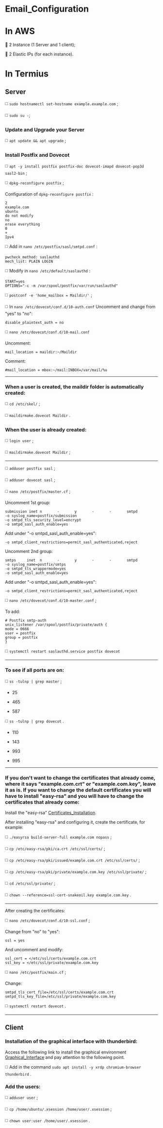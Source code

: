 # Email_Configuration
# In AWS
🔴 2 Instance (1 Server and 1 client);

🔴 2 Elastic IPs (for each instance).

# In Termius

## Server

◻️ `sudo hostnamectl set-hostname example.example.com` ;

◻️ `sudo su -`;

### Update and Upgrade your Server

◻️ `apt update && apt upgrade` ;

### Install Postfix and Dovecot

◻️ `apt -y install postfix postfix-doc dovecot-imapd dovecot-pop3d sasl2-bin` ;

◻️ `dpkg-reconfigure postfix` ;

Configuration of `dpkg-reconfigure postfix` :

```
2
example.com
ubuntu
do not modify
no
erase everything
0
+
Ipv4
```
◻️ Add in `nano /etc/postfix/sasl/smtpd.conf` :
```
pwcheck_method: saslauthd
mech_list: PLAIN LOGIN
```

◻️ Modify in `nano /etc/default/saslauthd` :
```
START=yes
OPTIONS="-c -m /var/spool/postfix/var/run/saslauthd"
```
◻️ `postconf -e 'home_mailbox = Maildir/'` ;

◻️ In `nano /etc/dovecot/conf.d/10-auth.conf` Uncomment and change from "yes" to "no":

```
disable_plaintext_auth = no
```
◻️ `nano /etc/dovecot/conf.d/10-mail.conf`

Uncomment:
```
mail_location = maildir:~/Maildir
```

Comment:
```
#mail_location = mbox:~/mail:INBOX=/var/mail/%u
```
__________________________________________________________
### When a user is created, the maildir folder is automatically created:

◻️ `cd /etc/skel/` ;

◻️ `maildirmake.dovecot Maildir` .

### When the user is already created:

◻️ `login user` ;

◻️ `maildirmake.dovecot Maildir` ;

__________________________________________________________

◻️ `adduser postfix sasl` ;

◻️ `adduser dovecot sasl` ;

◻️ `nano /etc/postfix/master.cf` ;

Uncomment 1st group:
```
submission inet n       -       y       -       -       smtpd
-o syslog_name=postfix/submission
-o smtpd_tls_security_level=encrypt
-o smtpd_sasl_auth_enable=yes
```
Add under "-o smtpd_sasl_auth_enable=yes":
```
-o smtpd_client_restrictions=permit_sasl_authenticated,reject
```
Uncomment 2nd group:
```
smtps     inet  n       -       y       -       -       smtpd
-o syslog_name=postfix/smtps
-o smtpd_tls_wrappermode=yes
-o smtpd_sasl_auth_enable=yes
```
Add under "-o smtpd_sasl_auth_enable=yes":
```
-o smtpd_client_restrictions=permit_sasl_authenticated,reject
```
◻️ `nano /etc/dovecot/conf.d/10-master.conf` ;

To add:
```
# Postfix smtp-auth
unix_listener /var/spool/postfix/private/auth {
mode = 0666
user = postfix
group = postfix
}
```
◻️ `systemctl restart saslauthd.service postfix dovecot`

__________________________________________________________
### To see if all ports are on:

◻️ `ss -tulnp | grep master` ;
- 25

- 465

- 587

◻️ `ss -tulnp | grep dovecot` .
- 110

- 143

- 993

- 995
__________________________________________________________

### If you don't want to change the certificates that already come, where it says "example.com.crt" or "example.com.key", leave it as is. If you want to change the default certificates you will have to install "easy-rsa" and you will have to change the certificates that already come:

Install the "easy-rsa" [Certificates_Installation](https://github.com/JoseCarvalho1026/Certificates_Installation).

After installing "easy-rsa" and configuring it, create the certificate, for example:

◻️ `./easyrsa build-server-full example.com nopass` ;

◻️ `cp /etc/easy-rsa/pki/ca.crt /etc/ssl/certs/` ;

◻️ `cp /etc/easy-rsa/pki/issued/example.com.crt /etc/ssl/certs/` ;

◻️ `cp /etc/easy-rsa/pki/private/example.com.key /etc/ssl/private/` ;

◻️ `cd /etc/ssl/private/` ;

◻️ `chown --reference=ssl-cert-snakeoil.key example.com.key` .
__________________________________________________________
After creating the certificates:

◻️ `nano /etc/dovecot/conf.d/10-ssl.conf` ;

Change from "no" to "yes":
```
ssl = yes
```
And uncomment and modify:
```
ssl_cert = </etc/ssl/certs/example.com.crt
ssl_key = </etc/ssl/private/example.com.key
```
◻️ `nano /etc/postfix/main.cf` ;

Change:
```
smtpd_tls_cert_file=/etc/ssl/certs/example.com.crt
smtpd_tls_key_file=/etc/ssl/private/example.com.key
```
◻️ `systemctl restart dovecot` .
__________________________________________________________
## Client

### Installation of the graphical interface with thunderbird:

Access the following link to install the graphical environment [Graphical_Interface](https://github.com/JoseCarvalho1026/Graphical_Interface) and pay attention to the following point.

◻️ Add in the command `sudo apt install -y xrdp chromium-browser` `thunderbird` .

### Add the users:

◻️ `adduser user` ;

◻️ `cp /home/ubuntu/.xsession /home/user/.xsession` ;

◻️ `chown user:user /home/user/.xsession` .
